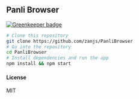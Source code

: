 
## Panli Browser

[![Greenkeeper badge](https://badges.greenkeeper.io/zanjs/PanliBrowser.svg)](https://greenkeeper.io/)


```bash
# Clone this repository
git clone https://github.com/zanjs/PanliBrowser
# Go into the repository
cd PanliBrowser
# Install dependencies and run the app
npm install && npm start
```

#### License 

MIT
